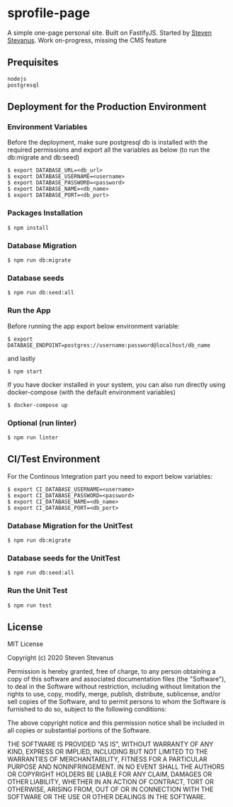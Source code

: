 # sprofile-page

A simple one-page personal site. Built on FastifyJS. Started by [Steven Stevanus](https://github.com/stvnorg).
Work on-progress, missing the CMS feature

## Prequisites
  
   ```
   nodejs
   postgresql
   ```
  
## Deployment for the Production Environment

### Environment Variables

Before the deployment, make sure postgresql db is installed with the required permissions and export all the variables as below (to run the db:migrate and db:seed)

  ```$ export NODE_ENV='production'
  $ export DATABASE_URL=<db_url>
  $ export DATABASE_USERNAME=<username>
  $ export DATABASE_PASSWORD=<password>
  $ export DATABASE_NAME=<db_name>
  $ export DATABASE_PORT=<db_port>
  ```

### Packages Installation

  `$ npm install`

### Database Migration

  `$ npm run db:migrate`

### Database seeds

  `$ npm run db:seed:all`

### Run the App

Before running the app export below environment variable:

  `$ export DATABASE_ENDPOINT=postgres://username:password@localhost/db_name`

and lastly 

  `$ npm start`

If you have docker installed in your system, you can also run directly using docker-compose (with the default environment variables)

  `$ docker-compose up`

### Optional (run linter)

  `$ npm run linter`

## CI/Test Environment

For the Continous Integration part you need to export below variables:

  ```$ export CI_DATABASE_URL=localhost
  $ export CI_DATABASE_USERNAME=<username>
  $ export CI_DATABASE_PASSWORD=<password>
  $ export CI_DATABASE_NAME=<db_name>
  $ export CI_DATABASE_PORT=<db_port>
  ```

### Database Migration for the UnitTest

  `$ npm run db:migrate`

### Database seeds for the UnitTest

  `$ npm run db:seed:all`

### Run the Unit Test

  `$ npm run test`


## License

MIT License

Copyright (c) 2020 Steven Stevanus

Permission is hereby granted, free of charge, to any person obtaining a copy
of this software and associated documentation files (the "Software"), to deal
in the Software without restriction, including without limitation the rights
to use, copy, modify, merge, publish, distribute, sublicense, and/or sell
copies of the Software, and to permit persons to whom the Software is
furnished to do so, subject to the following conditions:

The above copyright notice and this permission notice shall be included in all
copies or substantial portions of the Software.

THE SOFTWARE IS PROVIDED "AS IS", WITHOUT WARRANTY OF ANY KIND, EXPRESS OR
IMPLIED, INCLUDING BUT NOT LIMITED TO THE WARRANTIES OF MERCHANTABILITY,
FITNESS FOR A PARTICULAR PURPOSE AND NONINFRINGEMENT. IN NO EVENT SHALL THE
AUTHORS OR COPYRIGHT HOLDERS BE LIABLE FOR ANY CLAIM, DAMAGES OR OTHER
LIABILITY, WHETHER IN AN ACTION OF CONTRACT, TORT OR OTHERWISE, ARISING FROM,
OUT OF OR IN CONNECTION WITH THE SOFTWARE OR THE USE OR OTHER DEALINGS IN THE
SOFTWARE.
